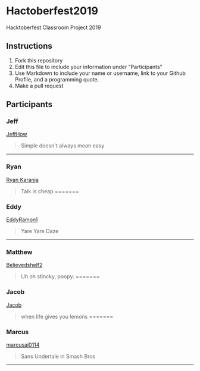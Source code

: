 # Hactoberfest2019
Hacktoberfest Classroom Project 2019

## Instructions
1. Fork this repository
2. Edit this file to include your information under "Participants"
3. Use Markdown to include your name or username, link to your Github Profile, and a programming quote.
4. Make a pull request

## Participants

### Jeff 
[JeffHow](https://github.com/jeffhow/)
> Simple doesn't always mean easy
---

### Ryan
[Ryan Karanja](https://github.com/Ryan-Karanja)
> Talk is cheap
=======

### Eddy
[EddyRamon1](https://github.com/EddyRamon1/)
> Yare Yare Daze
---

### Matthew
[Believedshelf2](https://github.com/believedshelf2/)
> Uh oh stincky, poopy.
=======

### Jacob
[Jacob](https://github.com/jake112311/)
> when life gives you lemons
=======

### Marcus
[marcusaj0114](https://github.com/marcusaj0114/)
> Sans Undertale in Smash Bros
---
